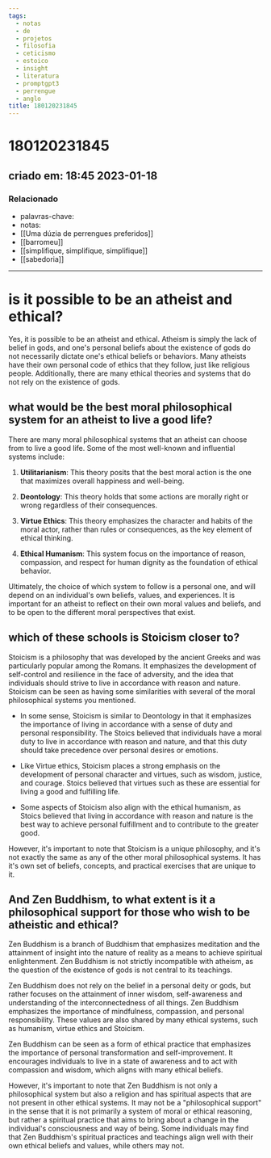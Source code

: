 ```yaml
---
tags:
  - notas
  - de
  - projetos
  - filosofia
  - ceticismo
  - estoico
  - insight
  - literatura
  - promptgpt3
  - perrengue
  - anglo
title: 180120231845
---
```


# 180120231845

## criado em: 18:45 2023-01-18

### Relacionado

- palavras-chave:
- notas: 
- [[Uma dúzia de perrengues preferidos]]
- [[barromeu]]
- [[simplifique, simplifique, simplifique]]
- [[sabedoria]]
---

# is it possible to be an atheist and ethical?

Yes, it is possible to be an atheist and ethical. Atheism is simply the lack of belief in gods, and one's personal beliefs about the existence of gods do not necessarily dictate one's ethical beliefs or behaviors. Many atheists have their own personal code of ethics that they follow, just like religious people. Additionally, there are many ethical theories and systems that do not rely on the existence of gods.

## what would be the best moral philosophical system for an atheist to live a good life?

There are many moral philosophical systems that an atheist can choose from to live a good life. Some of the most well-known and influential systems include:

1. **Utilitarianism**: This theory posits that the best moral action is the one that maximizes overall happiness and well-being.
    
2. **Deontology**: This theory holds that some actions are morally right or wrong regardless of their consequences.
    
3. **Virtue Ethics**: This theory emphasizes the character and habits of the moral actor, rather than rules or consequences, as the key element of ethical thinking.
    
4. **Ethical Humanism**: This system focus on the importance of reason, compassion, and respect for human dignity as the foundation of ethical behavior.

Ultimately, the choice of which system to follow is a personal one, and will depend on an individual's own beliefs, values, and experiences. It is important for an atheist to reflect on their own moral values and beliefs, and to be open to the different moral perspectives that exist.

## which of these schools is Stoicism closer to?

Stoicism is a philosophy that was developed by the ancient Greeks and was particularly popular among the Romans. It emphasizes the development of self-control and resilience in the face of adversity, and the idea that individuals should strive to live in accordance with reason and nature. Stoicism can be seen as having some similarities with several of the moral philosophical systems you mentioned.

- In some sense, Stoicism is similar to Deontology in that it emphasizes the importance of living in accordance with a sense of duty and personal responsibility. The Stoics believed that individuals have a moral duty to live in accordance with reason and nature, and that this duty should take precedence over personal desires or emotions.
    
- Like Virtue ethics, Stoicism places a strong emphasis on the development of personal character and virtues, such as wisdom, justice, and courage. Stoics believed that virtues such as these are essential for living a good and fulfilling life.
    
- Some aspects of Stoicism also align with the ethical humanism, as Stoics believed that living in accordance with reason and nature is the best way to achieve personal fulfillment and to contribute to the greater good.

However, it's important to note that Stoicism is a unique philosophy, and it's not exactly the same as any of the other moral philosophical systems. It has it's own set of beliefs, concepts, and practical exercises that are unique to it.

## And Zen Buddhism, to what extent is it a philosophical support for those who wish to be atheistic and ethical?

Zen Buddhism is a branch of Buddhism that emphasizes meditation and the attainment of insight into the nature of reality as a means to achieve spiritual enlightenment. Zen Buddhism is not strictly incompatible with atheism, as the question of the existence of gods is not central to its teachings.

Zen Buddhism does not rely on the belief in a personal deity or gods, but rather focuses on the attainment of inner wisdom, self-awareness and understanding of the interconnectedness of all things. Zen Buddhism emphasizes the importance of mindfulness, compassion, and personal responsibility. These values are also shared by many ethical systems, such as humanism, virtue ethics and Stoicism.

Zen Buddhism can be seen as a form of ethical practice that emphasizes the importance of personal transformation and self-improvement. It encourages individuals to live in a state of awareness and to act with compassion and wisdom, which aligns with many ethical beliefs.

However, it's important to note that Zen Buddhism is not only a philosophical system but also a religion and has spiritual aspects that are not present in other ethical systems. It may not be a "philosophical support" in the sense that it is not primarily a system of moral or ethical reasoning, but rather a spiritual practice that aims to bring about a change in the individual's consciousness and way of being. Some individuals may find that Zen Buddhism's spiritual practices and teachings align well with their own ethical beliefs and values, while others may not.
